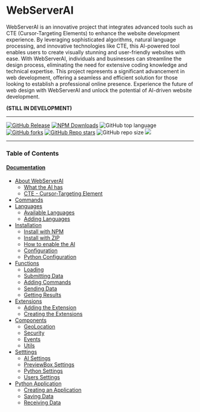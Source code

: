 # WebServerAI
WebServerAI is an innovative project that integrates advanced tools such as CTE (Cursor-Targeting Elements) to enhance the website development experience. By leveraging sophisticated algorithms, natural language processing, and innovative technologies like CTE, this AI-powered tool enables users to create visually stunning and user-friendly websites with ease. With WebServerAI, individuals and businesses can streamline the design process, eliminating the need for extensive coding knowledge and technical expertise. This project represents a significant advancement in web development, offering a seamless and efficient solution for those looking to establish a professional online presence. Experience the future of web design with WebServerAI and unlock the potential of AI-driven website development.

**(STILL IN DEVELOPMENT)**

***

[![GitHub Release](https://img.shields.io/github/v/release/XHiddenProjects/WebServerAI?include_prereleases&style=plastic&label=Version&color=%2323aedc)](https://github.com/XHiddenProjects/WebServerAI/releases)
[![NPM Downloads](https://img.shields.io/npm/dw/webserverai?style=plastic&label=Downloads&color=%2354a778)](https://www.npmjs.com/package/webserverai)
![GitHub top language](https://img.shields.io/github/languages/top/XHiddenProjects/WebServerAI?style=plastic)
[![GitHub forks](https://img.shields.io/github/forks/XHiddenProjects/WebServerAI?style=plastic)](https://github.com/XHiddenProjects/WebServerAI/forks?include=active&page=1&period=&sort_by=stargazer_counts)
[![GitHub Repo stars](https://img.shields.io/github/stars/XHiddenProjects/WebServerAI?style=plastic&label=Stars&color=%23e9ee4e)](https://github.com/XHiddenProjects/WebServerAI/stargazers)
![GitHub repo size](https://img.shields.io/github/repo-size/XHiddenProjects/WebServerAI?style=plastic&label=Size)
[![](https://img.shields.io/twitter/url?label=Share%20on%20Twitter&style=social&url=https%3A%2F%2Fgithub.com%2FXHiddenProjects%2FWebServerAI)](https://twitter.com/intent/tweet?text=Check%20out%20WebServerAI%20https://github.com/XHiddenProjects/WebServerAI!,%20created%20by%20@XHiddenProjects)
***

### Table of Contents
#### [Documentation](https://github.com/XHiddenProjects/WebServerAI/wiki)
* [About WebServerAI](https://github.com/XHiddenProjects/WebServerAI/wiki#about) 
  * [What the AI has](https://github.com/XHiddenProjects/WebServerAI/wiki#what-does-this-ai-have)
  * [CTE - Cursor-Targeting Element](https://github.com/XHiddenProjects/WebServerAI/wiki#cte)
* [Commands](https://github.com/XHiddenProjects/WebServerAI/wiki/Commands)
* [Languages](https://github.com/XHiddenProjects/WebServerAI/wiki/Languages)
  * [Available Languages](https://github.com/XHiddenProjects/WebServerAI/wiki/Languages#available-languages)
  * [Adding Languages](https://github.com/XHiddenProjects/WebServerAI/wiki/Languages#adding-languages)
* [Installation](https://github.com/XHiddenProjects/WebServerAI/wiki/Installation)
  * [Install with NPM](https://github.com/XHiddenProjects/WebServerAI/wiki/Installation#install-using-npm)
  * [Install with ZIP](https://github.com/XHiddenProjects/WebServerAI/wiki/Installation#install-by-zip)
  * [How to enable the AI](https://github.com/XHiddenProjects/WebServerAI/wiki/Installation#enabling-the-ai)
  * [Configuration](https://github.com/XHiddenProjects/WebServerAI/wiki/Installation#configuration)
  * [Python Configuration](https://github.com/XHiddenProjects/WebServerAI/wiki/Installation#configuring-python)
* [Functions](https://github.com/XHiddenProjects/WebServerAI/wiki/Functions)
  * [Loading](https://github.com/XHiddenProjects/WebServerAI/wiki/Functions#loading-required)
  * [Submitting Data](https://github.com/XHiddenProjects/WebServerAI/wiki/Functions#submitting-data-required)
  * [Adding Commands](https://github.com/XHiddenProjects/WebServerAI/wiki/Functions#adding-commands-required)
  * [Sending Data](https://github.com/XHiddenProjects/WebServerAI/wiki/Functions#sending-data-required)
  * [Getting Results](https://github.com/XHiddenProjects/WebServerAI/wiki/Functions#getting-results)
* [Extensions](https://github.com/XHiddenProjects/WebServerAI/wiki/Extensions)
  * [Adding the Extension](https://github.com/XHiddenProjects/WebServerAI/wiki/Extensions#adding-extensions)
  * [Creating the Extensions](https://github.com/XHiddenProjects/WebServerAI/wiki/Extensions#creating-an-extension)
* [Components](https://github.com/XHiddenProjects/WebServerAI/wiki/Components)
  * [GeoLocation](https://github.com/XHiddenProjects/WebServerAI/wiki/Components#geolocation)
  * [Security](https://github.com/XHiddenProjects/WebServerAI/wiki/Components#security)
  * [Events](https://github.com/XHiddenProjects/WebServerAI/wiki/Components#events)
  * [Utils](https://github.com/XHiddenProjects/WebServerAI/wiki/Components#utils)
* [Setttings](https://github.com/XHiddenProjects/WebServerAI/wiki/Settings)
  * [AI Settings](https://github.com/XHiddenProjects/WebServerAI/wiki/Settings#ai-settings)
  * [PreviewBox Settings](https://github.com/XHiddenProjects/WebServerAI/wiki/Settings#previewbox-setting)
  * [Python Settings](https://github.com/XHiddenProjects/WebServerAI/wiki/Settings#python-setting)
  * [Users Settings](https://github.com/XHiddenProjects/WebServerAI/wiki/Settings#user-setting)
* [Python Application](https://github.com/XHiddenProjects/WebServerAI/wiki/Python-Applications)
  * [Creating an Application](https://github.com/XHiddenProjects/WebServerAI/wiki/Python-Applications#creating-an-application)
  * [Saving Data](https://github.com/XHiddenProjects/WebServerAI/wiki/Python-Applications#saving-data)
  * [Receiving Data](https://github.com/XHiddenProjects/WebServerAI/wiki/Python-Applications#receiving-data)

